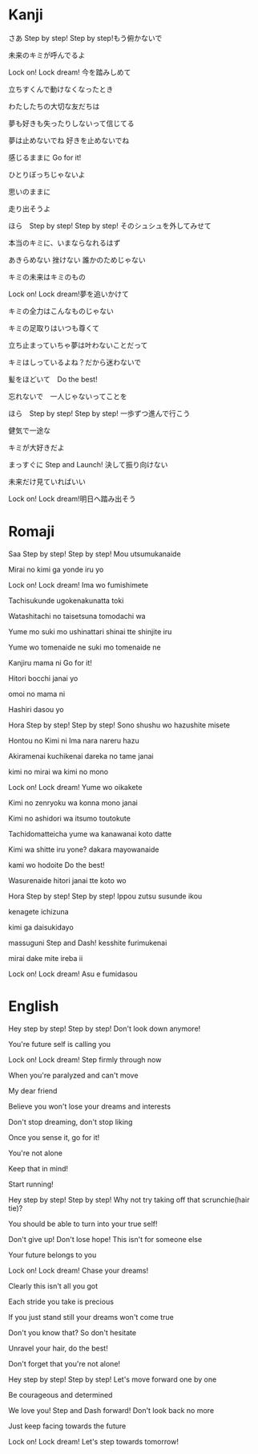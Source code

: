 # Kanji

さあ Step by step! Step by step!もう俯かないで

未来のキミが呼んでるよ

Lock on! Lock dream! 今を踏みしめて

立ちすくんで動けなくなったとき

わたしたちの大切な友だちは

夢も好きも失ったりしないって信じてる

夢は止めないでね 好きを止めないでね

感じるままに  Go for it!

ひとりぼっちじゃないよ

思いのままに

走り出そうよ


ほら　Step by step! Step by step! そのシュシュを外してみせて


本当のキミに、いまならなれるはず


あきらめない	挫けない	誰かのためじゃない


キミの未来はキミのもの


Lock on! Lock dream!夢を追いかけて



キミの全力はこんなものじゃない

キミの足取りはいつも尊くて

立ち止まっていちゃ夢は叶わないことだって

キミはしっているよね？だから迷わないで

髪をほどいて　Do the best!

忘れないで　一人じゃないってことを


ほら　Step by step! Step by step! 一歩ずつ進んで行こう



健気で一途な　



キミが大好きだよ



まっすぐに Step and Launch! 決して振り向けない



未来だけ見ていればいい



Lock on! Lock dream!明日へ踏み出そう



# Romaji

Saa Step by step! Step by step! Mou utsumukanaide



Mirai no kimi ga yonde iru yo



Lock on! Lock dream! 	Ima wo fumishimete




Tachisukunde ugokenakunatta toki


Watashitachi no taisetsuna tomodachi wa


Yume mo suki mo ushinattari shinai tte shinjite iru


Yume wo tomenaide ne	suki mo tomenaide ne


Kanjiru mama ni 	Go for it!


Hitori bocchi janai yo


omoi no mama ni


Hashiri dasou yo



Hora Step by step! Step by step!  Sono shushu wo hazushite misete

Hontou no Kimi ni   Ima nara nareru hazu

Akiramenai	kuchikenai	dareka no tame janai

kimi no mirai wa kimi no mono

Lock on! Lock dream!	Yume wo oikakete


Kimi no zenryoku wa konna mono janai

Kimi no ashidori wa itsumo toutokute

Tachidomatteicha yume wa kanawanai koto datte

Kimi wa shitte iru yone? dakara mayowanaide

kami wo hodoite		Do the best!

Wasurenaide		hitori janai tte koto wo


Hora Step by step! Step by step! Ippou zutsu susunde ikou

kenagete ichizuna

kimi ga daisukidayo

massuguni Step and Dash! kesshite furimukenai


mirai dake mite ireba ii

Lock on! Lock dream!	Asu e fumidasou


# English
					
Hey step by step! Step by step! Don't look down anymore!

You're future self is calling you

Lock on! Lock dream! Step firmly through now


When you're paralyzed and can't move

My dear friend

Believe you won't lose your dreams and interests

Don't stop dreaming, don't stop liking

Once you sense it, go for it!

You're not alone

Keep that in mind!

Start running!


Hey step by step! Step by step! Why not try taking off that scrunchie(hair tie)?

You should be able to turn into your true self!

Don't give up! Don't lose hope! This isn't for someone else

Your future belongs to you

Lock on! Lock dream! Chase your dreams!


Clearly this isn't all you got

Each stride you take is precious

If you just stand still your dreams won't come true

Don't you know that? So don't hesitate

Unravel your hair, do the best!


Don't forget that you're not alone!


Hey step by step! Step by step! Let's move forward one by one

Be courageous and determined

We love you! Step and Dash forward! Don't look back no more

Just keep facing towards the future

Lock on! Lock dream! Let's step towards tomorrow!

